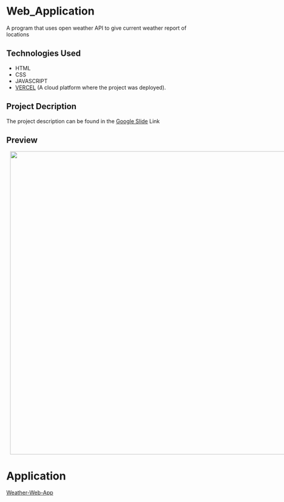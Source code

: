 # Web_Application
A program that uses open weather API to give current weather report of locations

## Technologies Used
  - HTML
  - CSS
  - JAVASCRIPT
  - [VERCEL](https://vercel.com/home) (A cloud platform where the project was deployed).

## Project Decription 
The project description can be found in the [Google Slide](https://docs.google.com/presentation/d/1YioKP2jSoejZb6KvlINCkHuQDWSTXJ8_gzkV1wQozk8/edit?usp=sharing) Link

## Preview
<div style="display:flex">
     <div style="flex:1;padding-left:10px;">
          <img src="https://user-images.githubusercontent.com/99515673/225871316-8aa48ae7-b092-458c-ba8f-f4be2af1da59.png" width="800"/>
     </div>
</div>

# Application 
[Weather-Web-App](https://weather-web-application-zeta.vercel.app/)
